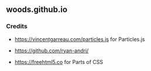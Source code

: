 __woods.github.io__
---
### Credits
* https://vincentgarreau.com/particles.js for Particles.js

* https://github.com/ryan-andri/

* https://freehtml5.co for Parts of CSS
